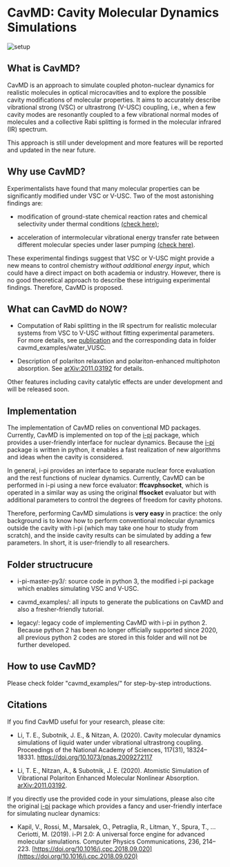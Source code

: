 # CavMD: Cavity Molecular Dynamics Simulations

![setup](cavmd_examples/CO2_laserPolariton/CO2Experiments/setup.png)

## What is CavMD?

CavMD is an approach to simulate coupled photon-nuclear dynamics for realistic molecules in optical microcavities and to explore the possible cavity modifications of molecular properties. It aims to accurately describe vibrational strong (VSC) or ultrastrong (V-USC) coupling, i.e., when a few cavity modes are resonantly coupled to a few vibrational normal modes of molecules and a collective Rabi splitting is formed in the molecular infrared (IR) spectrum.

This approach is still under development and more features will be reported and updated in the near future.

## Why use CavMD?

Experimentalists have found that many molecular properties can be significantly modified under VSC or V-USC. Two of the most astonishing findings are:

- modification of ground-state chemical reaction rates and chemical selectivity under thermal conditions [(check here)](https://doi.org/10.1126/science.aau7742);

- acceleration of intermolecular vibrational energy transfer rate between different molecular species under laser pumping [(check here)](https://doi.org/10.1126/science.aba3544).

These experimental findings suggest that VSC or V-USC might provide a new means to control chemistry *without additional energy input*, which could have a direct impact on both academia or industry. However, there is no good theoretical approach to describe these intriguing experimental findings. Therefore, CavMD is proposed.

## What can CavMD do NOW?

- Computation of Rabi splitting in the IR spectrum for realistic molecular systems from VSC to V-USC without fitting experimental parameters. For more details, see [publication](https://doi.org/10.1073/pnas.2009272117) and the corresponding data in folder cavmd_examples/water_VUSC.

- Description of polariton relaxation and polariton-enhanced multiphoton absorption. See [arXiv:2011.03192](https://arxiv.org/abs/2011.03192) for details.

Other features including cavity catalytic effects are under development and will be released soon.


## Implementation

The implementation of CavMD relies on conventional MD packages. Currently, CavMD is implemented on top of the [i-pi](http://ipi-code.org/) package, which provides a user-friendly interface for nuclear dynamics. Because the [i-pi](http://ipi-code.org/) package is written in python, it enables a fast realization of new algorithms and ideas when the cavity is considered.

In general, i-pi provides an interface to separate nuclear force evaluation and the rest functions of nuclear dynamics. Currently, CavMD can be performed in i-pi using a new force evaluator: **ffcavphsocket**, which is operated in a similar way as using the original **ffsocket** evaluator but with additional parameters to control the degrees of freedom for cavity photons.

Therefore, performing CavMD simulations is **very easy** in practice: the only background is to know how to perform conventional molecular dynamics outside the cavity with i-pi (which may take one hour to study from scratch), and the inside cavity results can be simulated by adding a few parameters. In short, it is user-friendly to all researchers.

## Folder structrucure

- i-pi-master-py3/: source code in python 3, the modified i-pi package which enables simulating VSC and V-USC.

- cavmd_examples/: all inputs to generate the publications on CavMD and also a fresher-friendly tutorial.

- legacy/: legacy code of implementing CavMD with i-pi in python 2. Because python 2 has been no longer officially supported since 2020, all previous python 2 codes are stored in this folder and will not be further developed.

## How to use CavMD?

Please check folder "cavmd_examples/" for step-by-step introductions.

## Citations

If you find CavMD useful for your research, please cite:

- Li, T. E., Subotnik, J. E., & Nitzan, A. (2020). Cavity molecular dynamics simulations of liquid water under vibrational ultrastrong coupling. Proceedings of the National Academy of Sciences, 117(31), 18324–18331. https://doi.org/10.1073/pnas.2009272117

- Li, T. E., Nitzan, A., & Subotnik, J. E. (2020). Atomistic Simulation of Vibrational Polariton Enhanced Molecular Nonlinear Absorption. [arXiv:2011.03192](https://arxiv.org/abs/2011.03192).

If you directly use the provided code in your simulations, please also cite the original [i-pi](http://ipi-code.org/) package which provides a fancy and user-friendly interface for simulating nuclear dynamics:

- Kapil, V., Rossi, M., Marsalek, O., Petraglia, R., Litman, Y., Spura, T., … Ceriotti, M. (2019). i-PI 2.0: A universal force engine for advanced molecular simulations. Computer Physics Communications, 236, 214–223. [https://doi.org/10.1016/j.cpc.2018.09.020](https://doi.org/10.1016/j.cpc.2018.09.020)
